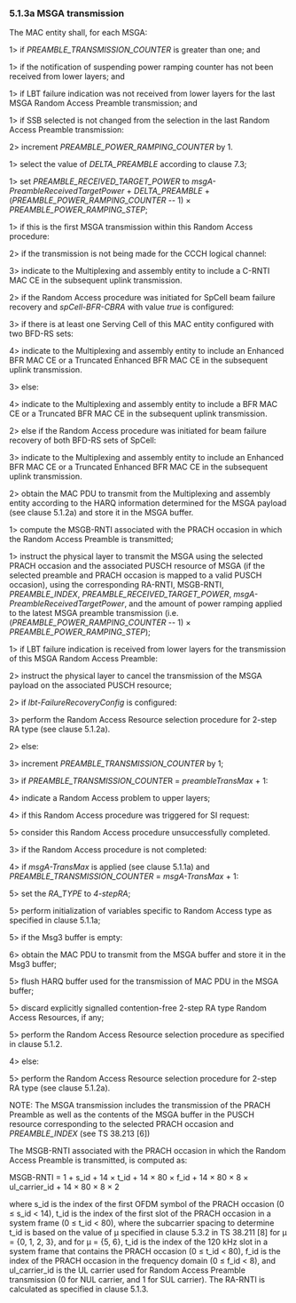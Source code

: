 ### 5.1.3a MSGA transmission

The MAC entity shall, for each MSGA:

1\> if *PREAMBLE_TRANSMISSION_COUNTER* is greater than one; and

1\> if the notification of suspending power ramping counter has not been
received from lower layers; and

1\> if LBT failure indication was not received from lower layers for the
last MSGA Random Access Preamble transmission; and

1\> if SSB selected is not changed from the selection in the last Random
Access Preamble transmission:

2\> increment *PREAMBLE_POWER_RAMPING_COUNTER* by 1.

1\> select the value of *DELTA_PREAMBLE* according to clause 7.3;

1\> set *PREAMBLE_RECEIVED_TARGET_POWER* to
*msgA-PreambleReceivedTargetPower* + *DELTA_PREAMBLE* +
(*PREAMBLE_POWER_RAMPING_COUNTER* -- 1) × *PREAMBLE_POWER_RAMPING_STEP*;

1\> if this is the first MSGA transmission within this Random Access
procedure:

2\> if the transmission is not being made for the CCCH logical channel:

3\> indicate to the Multiplexing and assembly entity to include a C-RNTI
MAC CE in the subsequent uplink transmission.

2\> if the Random Access procedure was initiated for SpCell beam failure
recovery and *spCell-BFR-CBRA* with value *true* is configured:

3\> if there is at least one Serving Cell of this MAC entity configured
with two BFD-RS sets:

4\> indicate to the Multiplexing and assembly entity to include an
Enhanced BFR MAC CE or a Truncated Enhanced BFR MAC CE in the subsequent
uplink transmission.

3\> else:

4\> indicate to the Multiplexing and assembly entity to include a BFR
MAC CE or a Truncated BFR MAC CE in the subsequent uplink transmission.

2\> else if the Random Access procedure was initiated for beam failure
recovery of both BFD-RS sets of SpCell:

3\> indicate to the Multiplexing and assembly entity to include an
Enhanced BFR MAC CE or a Truncated Enhanced BFR MAC CE in the subsequent
uplink transmission.

2\> obtain the MAC PDU to transmit from the Multiplexing and assembly
entity according to the HARQ information determined for the MSGA payload
(see clause 5.1.2a) and store it in the MSGA buffer.

1\> compute the MSGB-RNTI associated with the PRACH occasion in which
the Random Access Preamble is transmitted;

1\> instruct the physical layer to transmit the MSGA using the selected
PRACH occasion and the associated PUSCH resource of MSGA (if the
selected preamble and PRACH occasion is mapped to a valid PUSCH
occasion), using the corresponding RA-RNTI, MSGB-RNTI, *PREAMBLE_INDEX*,
*PREAMBLE_RECEIVED_TARGET_POWER*, *msgA-PreambleReceivedTargetPower*,
and the amount of power ramping applied to the latest MSGA preamble
transmission (i.e. (*PREAMBLE_POWER_RAMPING_COUNTER* -- 1) ×
*PREAMBLE_POWER_RAMPING_STEP*);

1\> if LBT failure indication is received from lower layers for the
transmission of this MSGA Random Access Preamble:

2\> instruct the physical layer to cancel the transmission of the MSGA
payload on the associated PUSCH resource;

2\> if *lbt-FailureRecoveryConfig* is configured:

3\> perform the Random Access Resource selection procedure for 2-step RA
type (see clause 5.1.2a).

2\> else:

3\> increment *PREAMBLE_TRANSMISSION_COUNTER* by 1;

3\> if *PREAMBLE_TRANSMISSION_COUNTE*R = *preambleTransMax* + 1:

4\> indicate a Random Access problem to upper layers;

4\> if this Random Access procedure was triggered for SI request:

5\> consider this Random Access procedure unsuccessfully completed.

3\> if the Random Access procedure is not completed:

4\> if *msgA-TransMax* is applied (see clause 5.1.1a) and
*PREAMBLE_TRANSMISSION_COUNTER* = *msgA-TransMax* + 1:

5\> set the *RA_TYPE* to *4-stepRA*;

5\> perform initialization of variables specific to Random Access type
as specified in clause 5.1.1a;

5\> if the Msg3 buffer is empty:

6\> obtain the MAC PDU to transmit from the MSGA buffer and store it in
the Msg3 buffer;

5\> flush HARQ buffer used for the transmission of MAC PDU in the MSGA
buffer;

5\> discard explicitly signalled contention-free 2-step RA type Random
Access Resources, if any;

5\> perform the Random Access Resource selection procedure as specified
in clause 5.1.2.

4\> else:

5\> perform the Random Access Resource selection procedure for 2-step RA
type (see clause 5.1.2a).

NOTE: The MSGA transmission includes the transmission of the PRACH
Preamble as well as the contents of the MSGA buffer in the PUSCH
resource corresponding to the selected PRACH occasion and
*PREAMBLE_INDEX* (see TS 38.213 \[6\])

The MSGB-RNTI associated with the PRACH occasion in which the Random
Access Preamble is transmitted, is computed as:

MSGB-RNTI = 1 + s_id + 14 × t_id + 14 × 80 × f_id + 14 × 80 × 8 ×
ul_carrier_id + 14 × 80 × 8 × 2

where s_id is the index of the first OFDM symbol of the PRACH occasion
(0 ≤ s_id \< 14), t_id is the index of the first slot of the PRACH
occasion in a system frame (0 ≤ t_id \< 80), where the subcarrier
spacing to determine t_id is based on the value of μ specified in clause
5.3.2 in TS 38.211 \[8\] for μ = {0, 1, 2, 3}, and for μ = {5, 6}, t_id
is the index of the 120 kHz slot in a system frame that contains the
PRACH occasion (0 ≤ t_id \< 80), f_id is the index of the PRACH occasion
in the frequency domain (0 ≤ f_id \< 8), and ul_carrier_id is the UL
carrier used for Random Access Preamble transmission (0 for NUL carrier,
and 1 for SUL carrier). The RA-RNTI is calculated as specified in clause
5.1.3.